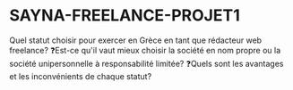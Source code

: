 # SAYNA-FREELANCE-PROJET1
Quel statut choisir pour exercer en Grèce en tant que rédacteur web freelance?
❓Est-ce qu'il vaut mieux choisir la société en nom propre ou la société unipersonnelle à responsabilité limitée?
❓Quels sont les avantages et les inconvénients de chaque statut?


